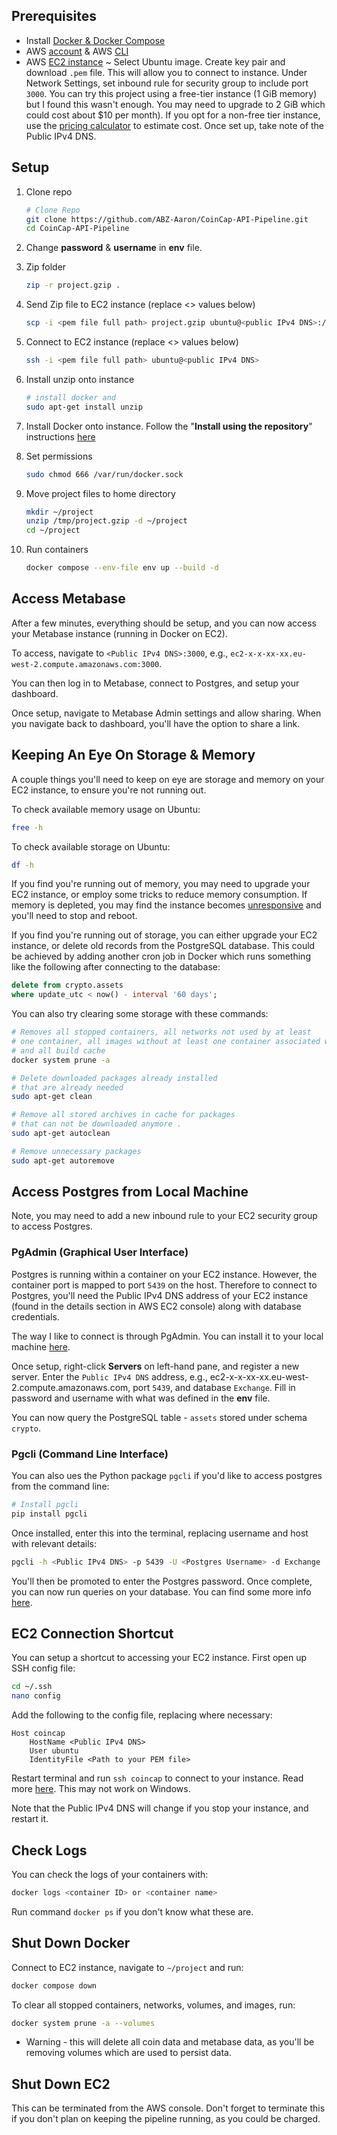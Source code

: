 ## Prerequisites 

* Install [Docker & Docker Compose](https://docs.docker.com/compose/install/compose-desktop/)
* AWS [account](https://aws.amazon.com/premiumsupport/knowledge-center/create-and-activate-aws-account/) & AWS [CLI](https://docs.aws.amazon.com/cli/latest/userguide/cli-configure-quickstart.html)
* AWS [EC2 instance](https://docs.aws.amazon.com/efs/latest/ug/gs-step-one-create-ec2-resources.html) ~ Select Ubuntu image. Create key pair and download `.pem` file. This will allow you to connect to instance. Under Network Settings, set inbound rule for security group to include port `3000`. You can try this project using a free-tier instance (1 GiB memory) but I found this wasn't enough. You may need to upgrade to 2 GiB which could cost about $10 per month). If you opt for a non-free tier instance, use the [pricing calculator](https://calculator.aws/#/) to estimate cost. Once set up, take note of the Public IPv4 DNS.

## Setup

1. Clone repo

    ```bash
    # Clone Repo
    git clone https://github.com/ABZ-Aaron/CoinCap-API-Pipeline.git
    cd CoinCap-API-Pipeline
    ```

1. Change **password** & **username** in **env** file.

1. Zip folder

    ```bash
    zip -r project.gzip .
    ```

1. Send Zip file to EC2 instance (replace <> values below)

    ```bash
    scp -i <pem file full path> project.gzip ubuntu@<public IPv4 DNS>:/tmp
    ```

5. Connect to EC2 instance (replace <> values below)

    ```bash
    ssh -i <pem file full path> ubuntu@<public IPv4 DNS>
    ```

6. Install unzip onto instance

    ```bash
    # install docker and 
    sudo apt-get install unzip
    ```

7. Install Docker onto instance. Follow the "**Install using the repository**" instructions [here](https://docs.docker.com/engine/install/ubuntu/#install-using-the-repository)

8. Set permissions

    ```bash
    sudo chmod 666 /var/run/docker.sock
    ```

9. Move project files to home directory

    ```bash
    mkdir ~/project
    unzip /tmp/project.gzip -d ~/project
    cd ~/project
    ```
10. Run containers

    ```bash
    docker compose --env-file env up --build -d
    ```

## Access Metabase

After a few minutes, everything should be setup, and you can now access your Metabase instance (running in Docker on EC2).

To access, navigate to `<Public IPv4 DNS>:3000`, e.g., `ec2-x-x-xx-xx.eu-west-2.compute.amazonaws.com:3000`.

You can then log in to Metabase, connect to Postgres, and setup your dashboard.

Once setup, navigate to Metabase Admin settings and allow sharing. When you navigate back to dashboard, you'll have the option to share a link.

## Keeping An Eye On Storage & Memory

A couple things you'll need to keep on eye are storage and memory on your EC2 instance, to ensure you're not running out.

To check available memory usage on Ubuntu:

```bash
free -h
```

To check available storage on Ubuntu:

```bash
df -h
```

If you find you're running out of memory, you may need to upgrade your EC2 instance, or employ some tricks to reduce memory consumption. If memory is depleted, you may find the instance becomes [unresponsive](https://aws.amazon.com/premiumsupport/knowledge-center/ec2-linux-prevent-over-utilization/) and you'll need to stop and reboot.

If you find you're running out of storage, you can either upgrade your EC2 instance, or delete old records from the PostgreSQL database. This could be achieved by adding another cron job in Docker which runs something like the following after connecting to the database:

```sql
delete from crypto.assets
where update_utc < now() - interval '60 days';
```

You can also try clearing some storage with these commands:

```bash
# Removes all stopped containers, all networks not used by at least
# one container, all images without at least one container associated with them, 
# and all build cache
docker system prune -a

# Delete downloaded packages already installed
# that are already needed
sudo apt-get clean

# Remove all stored archives in cache for packages 
# that can not be downloaded anymore .
sudo apt-get autoclean

# Remove unnecessary packages
sudo apt-get autoremove
```
## Access Postgres from Local Machine

Note, you may need to add a new inbound rule to your EC2 security group to access Postgres.

### PgAdmin (Graphical User Interface)

Postgres is running within a container on your EC2 instance. However, the container port is mapped to port `5439` on the host. Therefore to connect to Postgres, you'll need the  Public IPv4 DNS address of your EC2 instance (found in the details section in AWS EC2 console) along with database credentials. 

The way I like to connect is through PgAdmin. You can install it to your local machine [here](https://www.pgadmin.org/download/). 

Once setup, right-click **Servers** on left-hand pane, and register a new server. Enter the `Public IPv4 DNS` address, e.g., ec2-x-x-xx-xx.eu-west-2.compute.amazonaws.com, port `5439`, and database `Exchange`. Fill in password and username with what was defined in the **env** file.

You can now query the PostgreSQL table - `assets` stored under schema `crypto`.

### Pgcli (Command Line Interface)

You can also ues the Python package `pgcli` if you'd like to access postgres from the command line:

```bash
# Install pgcli
pip install pgcli
```

Once installed, enter this into the terminal, replacing username and host with relevant details:

```bash
pgcli -h <Public IPv4 DNS> -p 5439 -U <Postgres Username> -d Exchange
```
You'll then be promoted to enter the Postgres password. Once complete, you can now run queries on your database. You can find some more info [here](https://www.geeksforgeeks.org/pgcli-python-package-for-a-interactive-postgres-cli/).

## EC2 Connection Shortcut

You can setup a shortcut to accessing your EC2 instance. First open up SSH config file:

```bash
cd ~/.ssh
nano config
```
Add the following to the config file, replacing where necessary:

```config
Host coincap
    HostName <Public IPv4 DNS>
    User ubuntu
    IdentityFile <Path to your PEM file>
```

Restart terminal and run `ssh coincap` to connect to your instance. Read more [here](https://www.digitalocean.com/community/tutorials/how-to-create-an-ssh-shortcut). This may not work on Windows.

Note that the Public IPv4 DNS will change if you stop your instance, and restart it. 

## Check Logs

You can check the logs of your containers with:

```bash
docker logs <container ID> or <container name>
```

Run command `docker ps` if you don't know what these are. 

## Shut Down Docker

Connect to EC2 instance, navigate to `~/project` and run:

```bash
docker compose down
```

To clear all stopped containers, networks, volumes, and images, run:

```bash
docker system prune -a --volumes
```
* Warning - this will delete all coin data and metabase data, as you'll be removing volumes which are used to persist data.

## Shut Down EC2

This can be terminated from the AWS console. Don't forget to terminate this if you don't plan on keeping the pipeline running, as you could be charged.
